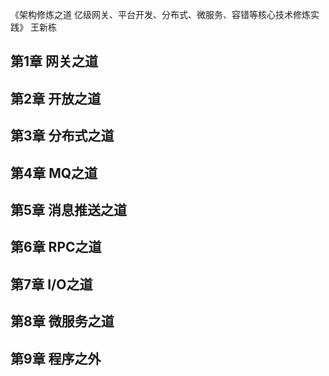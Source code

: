 《架构修炼之道 亿级网关、平台开发、分布式、微服务、容错等核心技术修炼实践》 王新栋

## 第1章 网关之道
## 第2章 开放之道
## 第3章 分布式之道
## 第4章 MQ之道
## 第5章 消息推送之道
## 第6章 RPC之道
## 第7章 I/O之道
## 第8章 微服务之道
## 第9章 程序之外